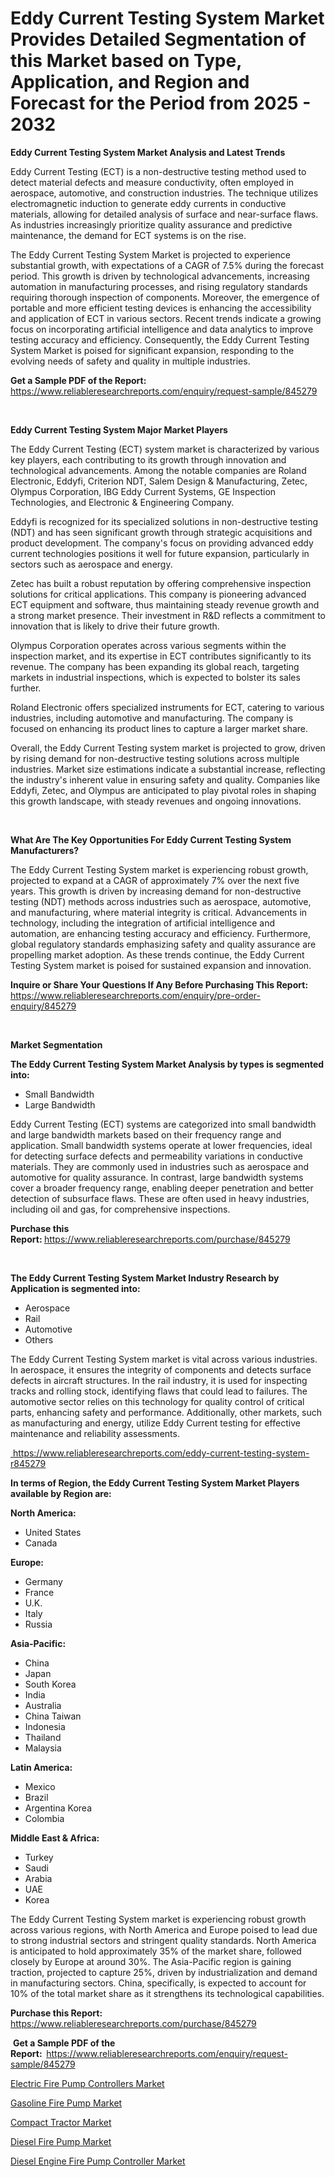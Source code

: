 <p><h1>Eddy Current Testing System Market Provides Detailed Segmentation of this Market based on Type, Application, and Region and Forecast for the Period from 2025 - 2032</h1></p><p><strong>Eddy Current Testing System Market Analysis and Latest Trends</strong></p>
<p><p>Eddy Current Testing (ECT) is a non-destructive testing method used to detect material defects and measure conductivity, often employed in aerospace, automotive, and construction industries. The technique utilizes electromagnetic induction to generate eddy currents in conductive materials, allowing for detailed analysis of surface and near-surface flaws. As industries increasingly prioritize quality assurance and predictive maintenance, the demand for ECT systems is on the rise.</p><p>The Eddy Current Testing System Market is projected to experience substantial growth, with expectations of a CAGR of 7.5% during the forecast period. This growth is driven by technological advancements, increasing automation in manufacturing processes, and rising regulatory standards requiring thorough inspection of components. Moreover, the emergence of portable and more efficient testing devices is enhancing the accessibility and application of ECT in various sectors. Recent trends indicate a growing focus on incorporating artificial intelligence and data analytics to improve testing accuracy and efficiency. Consequently, the Eddy Current Testing System Market is poised for significant expansion, responding to the evolving needs of safety and quality in multiple industries.</p></p>
<p><strong>Get a Sample PDF of the Report:&nbsp;</strong> <a href="https://www.reliableresearchreports.com/enquiry/request-sample/845279?utm_campaign=33&utm_medium=2&utm_source=Github&utm_content=ia&utm_term=17022025&utm_id=eddy-current-testing-system">https://www.reliableresearchreports.com/enquiry/request-sample/845279</a></p>
<p>&nbsp;</p>
<p><strong>Eddy Current Testing System Major Market Players</strong></p>
<p><p>The Eddy Current Testing (ECT) system market is characterized by various key players, each contributing to its growth through innovation and technological advancements. Among the notable companies are Roland Electronic, Eddyfi, Criterion NDT, Salem Design & Manufacturing, Zetec, Olympus Corporation, IBG Eddy Current Systems, GE Inspection Technologies, and Electronic & Engineering Company. </p><p>Eddyfi is recognized for its specialized solutions in non-destructive testing (NDT) and has seen significant growth through strategic acquisitions and product development. The company's focus on providing advanced eddy current technologies positions it well for future expansion, particularly in sectors such as aerospace and energy.</p><p>Zetec has built a robust reputation by offering comprehensive inspection solutions for critical applications. This company is pioneering advanced ECT equipment and software, thus maintaining steady revenue growth and a strong market presence. Their investment in R&D reflects a commitment to innovation that is likely to drive their future growth.</p><p>Olympus Corporation operates across various segments within the inspection market, and its expertise in ECT contributes significantly to its revenue. The company has been expanding its global reach, targeting markets in industrial inspections, which is expected to bolster its sales further.</p><p>Roland Electronic offers specialized instruments for ECT, catering to various industries, including automotive and manufacturing. The company is focused on enhancing its product lines to capture a larger market share.</p><p>Overall, the Eddy Current Testing system market is projected to grow, driven by rising demand for non-destructive testing solutions across multiple industries. Market size estimations indicate a substantial increase, reflecting the industry's inherent value in ensuring safety and quality. Companies like Eddyfi, Zetec, and Olympus are anticipated to play pivotal roles in shaping this growth landscape, with steady revenues and ongoing innovations.</p></p>
<p>&nbsp;</p>
<p><strong>What Are The Key Opportunities For Eddy Current Testing System Manufacturers?</strong></p>
<p><p>The Eddy Current Testing System market is experiencing robust growth, projected to expand at a CAGR of approximately 7% over the next five years. This growth is driven by increasing demand for non-destructive testing (NDT) methods across industries such as aerospace, automotive, and manufacturing, where material integrity is critical. Advancements in technology, including the integration of artificial intelligence and automation, are enhancing testing accuracy and efficiency. Furthermore, global regulatory standards emphasizing safety and quality assurance are propelling market adoption. As these trends continue, the Eddy Current Testing System market is poised for sustained expansion and innovation.</p></p>
<p><strong>Inquire or Share Your Questions If Any Before Purchasing This Report:</strong> <a href="https://www.reliableresearchreports.com/enquiry/pre-order-enquiry/845279?utm_campaign=33&utm_medium=2&utm_source=Github&utm_content=ia&utm_term=17022025&utm_id=eddy-current-testing-system">https://www.reliableresearchreports.com/enquiry/pre-order-enquiry/845279</a></p>
<p>&nbsp;</p>
<p><strong>Market Segmentation</strong></p>
<p><strong>The Eddy Current Testing System Market Analysis by types is segmented into:</strong></p>
<p><ul><li>Small Bandwidth</li><li>Large Bandwidth</li></ul></p>
<p><p>Eddy Current Testing (ECT) systems are categorized into small bandwidth and large bandwidth markets based on their frequency range and application. Small bandwidth systems operate at lower frequencies, ideal for detecting surface defects and permeability variations in conductive materials. They are commonly used in industries such as aerospace and automotive for quality assurance. In contrast, large bandwidth systems cover a broader frequency range, enabling deeper penetration and better detection of subsurface flaws. These are often used in heavy industries, including oil and gas, for comprehensive inspections.</p></p>
<p><strong>Purchase this Report:&nbsp;</strong><a href="https://www.reliableresearchreports.com/purchase/845279?utm_campaign=33&utm_medium=2&utm_source=Github&utm_content=ia&utm_term=17022025&utm_id=eddy-current-testing-system">https://www.reliableresearchreports.com/purchase/845279</a></p>
<p>&nbsp;</p>
<p><strong>The Eddy Current Testing System Market Industry Research by Application is segmented into:</strong></p>
<p><ul><li>Aerospace</li><li>Rail</li><li>Automotive</li><li>Others</li></ul></p>
<p><p>The Eddy Current Testing System market is vital across various industries. In aerospace, it ensures the integrity of components and detects surface defects in aircraft structures. In the rail industry, it is used for inspecting tracks and rolling stock, identifying flaws that could lead to failures. The automotive sector relies on this technology for quality control of critical parts, enhancing safety and performance. Additionally, other markets, such as manufacturing and energy, utilize Eddy Current testing for effective maintenance and reliability assessments.</p></p>
<p><a href="https://www.reliableresearchreports.com/eddy-current-testing-system-r845279?utm_campaign=33&utm_medium=2&utm_source=Github&utm_content=ia&utm_term=17022025&utm_id=eddy-current-testing-system">&nbsp;https://www.reliableresearchreports.com/eddy-current-testing-system-r845279</a></p>
<p><strong>In terms of Region, the Eddy Current Testing System Market Players available by Region are:</strong></p>
<p>
    <p> <strong> North America: </strong>
        <ul>
            <li>United States</li>
            <li>Canada</li>
        </ul>
        </p> 
    <p> <strong> Europe: </strong>
        <ul>
            <li>Germany</li>
            <li>France</li>
            <li>U.K.</li>
            <li>Italy</li>
            <li>Russia</li>
        </ul>
        </p> 
    <p> <strong> Asia-Pacific: </strong>
        <ul>
            <li>China</li>
            <li>Japan</li>
            <li>South Korea</li>
            <li>India</li>
            <li>Australia</li>
            <li>China Taiwan</li>
            <li>Indonesia</li>
            <li>Thailand</li>
            <li>Malaysia</li>
        </ul>
        </p> 
    <p> <strong> Latin America: </strong>
        <ul>
            <li>Mexico</li>
            <li>Brazil</li>
            <li>Argentina Korea</li>
            <li>Colombia</li>
        </ul>
        </p> 
    <p> <strong> Middle East & Africa: </strong>
        <ul>
            <li>Turkey</li>
            <li>Saudi</li>
            <li>Arabia</li>
            <li>UAE</li>
            <li>Korea</li>
        </ul>
    </p>
    </p>
<p><p>The Eddy Current Testing System market is experiencing robust growth across various regions, with North America and Europe poised to lead due to strong industrial sectors and stringent quality standards. North America is anticipated to hold approximately 35% of the market share, followed closely by Europe at around 30%. The Asia-Pacific region is gaining traction, projected to capture 25%, driven by industrialization and demand in manufacturing sectors. China, specifically, is expected to account for 10% of the total market share as it strengthens its technological capabilities.</p></p>
<p><strong>Purchase this Report: </strong><a href="https://www.reliableresearchreports.com/purchase/845279?utm_campaign=33&utm_medium=2&utm_source=Github&utm_content=ia&utm_term=17022025&utm_id=eddy-current-testing-system">https://www.reliableresearchreports.com/purchase/845279</a></p>
<p>&nbsp;<strong>Get a Sample PDF of the Report:&nbsp;&nbsp;</strong><a href="https://www.reliableresearchreports.com/enquiry/request-sample/845279?utm_campaign=33&utm_medium=2&utm_source=Github&utm_content=ia&utm_term=17022025&utm_id=eddy-current-testing-system">https://www.reliableresearchreports.com/enquiry/request-sample/845279</a></p>
<p><strong></strong></p>
<p><p><a href="https://github.com/raaschadonle/Market-Research-Report-List-1/blob/main/electric-fire-pump-controllers-market.md?utm_campaign=33&utm_medium=2&utm_source=Github&utm_content=ia&utm_term=17022025&utm_id=eddy-current-testing-system">Electric Fire Pump Controllers Market</a></p><p><a href="https://github.com/sawrovpipolo/Market-Research-Report-List-1/blob/main/gasoline-fire-pump-market.md?utm_campaign=33&utm_medium=2&utm_source=Github&utm_content=ia&utm_term=17022025&utm_id=eddy-current-testing-system">Gasoline Fire Pump Market</a></p><p><a href="https://github.com/sponsumelo/Market-Research-Report-List-1/blob/main/compact-tractor-market.md?utm_campaign=33&utm_medium=2&utm_source=Github&utm_content=ia&utm_term=17022025&utm_id=eddy-current-testing-system">Compact Tractor Market</a></p><p><a href="https://github.com/ritooesiaba/Market-Research-Report-List-1/blob/main/diesel-fire-pump-market.md?utm_campaign=33&utm_medium=2&utm_source=Github&utm_content=ia&utm_term=17022025&utm_id=eddy-current-testing-system">Diesel Fire Pump Market</a></p><p><a href="https://github.com/aarajlyre/Market-Research-Report-List-1/blob/main/diesel-engine-fire-pump-controller-market.md?utm_campaign=33&utm_medium=2&utm_source=Github&utm_content=ia&utm_term=17022025&utm_id=eddy-current-testing-system">Diesel Engine Fire Pump Controller Market</a></p></p>